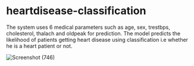 # heartdisease-classification
The system uses 6 medical parameters such as age, sex, trestbps, cholesterol, thalach and oldpeak for prediction. The model predicts the likelihood of patients getting heart disease using classification i.e whether he is a heart patient or not.





![Screenshot (746)](https://user-images.githubusercontent.com/42315342/88278690-6ec01e80-cd00-11ea-950d-f5622e77cd91.png)
